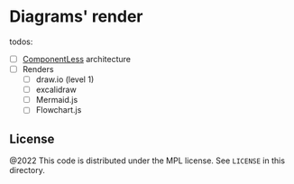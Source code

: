 # Diagrams' render

todos:

- [ ] [ComponentLess](https://componentless.com/) architecture
- [ ] Renders
  - [ ] draw.io     (level 1)
  - [ ] excalidraw
  - [ ] Mermaid.js
  - [ ] Flowchart.js

License
---

@2022 This code is distributed under the MPL license. See `LICENSE` in this directory.
